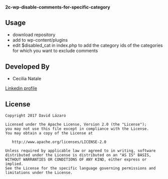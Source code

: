 #### 2c-wp-disable-comments-for-specific-category ####

Usage
-----
- download repository
- add to wp-content/plugins
- edit $disabled_cat in index.php to add the category ids of the categories for which you want to exclude comments


Developed By
------------

* Cecilia Natale

<a href="https://www.linkedin.com/in/cecilianatale/">
  Linkedin profile
</a>


License
-------

    Copyright 2017 David Lázaro

    Licensed under the Apache License, Version 2.0 (the "License");
    you may not use this file except in compliance with the License.
    You may obtain a copy of the License at

       http://www.apache.org/licenses/LICENSE-2.0

    Unless required by applicable law or agreed to in writing, software
    distributed under the License is distributed on an "AS IS" BASIS,
    WITHOUT WARRANTIES OR CONDITIONS OF ANY KIND, either express or implied.
    See the License for the specific language governing permissions and
    limitations under the License.